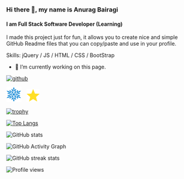 ### Hi there 👋, my name is Anurag Bairagi
#### I am Full Stack Software Developer (Learning)


I made this project just for fun, it allows you to create nice and simple GitHub Readme files that you can copy/paste and use in your profile.

Skills: jQuery / JS / HTML / CSS / BootStrap

- 🔭 I’m currently working on this page. 


[<img src='https://cdn.jsdelivr.net/npm/simple-icons@3.0.1/icons/github.svg' alt='github' height='40'>](https://github.com/anurag-044)  

<a href='https://archiveprogram.github.com/'><img src='https://raw.githubusercontent.com/acervenky/animated-github-badges/master/assets/acbadge.gif' width='40' height='40'></a> <a href='https://stars.github.com/'><img src='https://raw.githubusercontent.com/acervenky/animated-github-badges/master/assets/starbadge.gif' width='35' height='35'></a> 

[![trophy](https://github-profile-trophy.vercel.app/?username=anurag-044)](https://github.com/ryo-ma/github-profile-trophy)

[![Top Langs](https://github-readme-stats.vercel.app/api/top-langs/?username=anurag-044)](https://github.com/anuraghazra/github-readme-stats)

![GitHub stats](https://github-readme-stats.vercel.app/api?username=anurag-044&show_icons=true)  

![GitHub Activity Graph](https://activity-graph.herokuapp.com/graph?username=anurag-044)  

![GitHub streak stats](https://github-readme-streak-stats.herokuapp.com/?user=anurag-044)  

![Profile views](https://gpvc.arturio.dev/anurag-044)  
